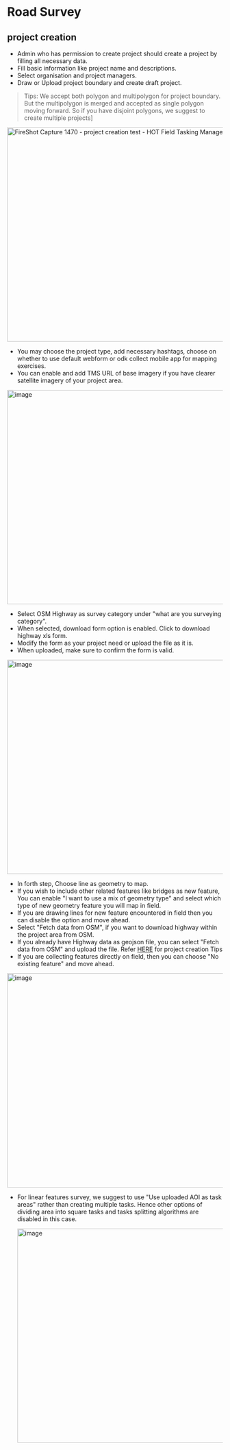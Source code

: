 # Road Survey

## project creation

- Admin who has permission to create project should create a project
  by filling all necessary data.
- Fill basic information like project name and descriptions.
- Select organisation and project managers.
- Draw or Upload project boundary and create draft project.

> Tips:
> We accept both polygon and multipolygon for project boundary. But the
> multipolygon is merged and accepted as single polygon moving forward. So
> if you have disjoint polygons, we suggest to create multiple projects]

<img width="800" height="500" alt="FireShot Capture 1470 - project creation test - HOT Field Tasking Manager -  dev fmtm hotosm org" src="https://github.com/user-attachments/assets/ba189993-9283-48c2-8495-80164e5c1d2b" />

- You may choose the project type, add necessary hashtags, choose on whether to use
  default webform or odk collect mobile app for mapping exercises.
- You can enable and add TMS URL of base imagery if you have clearer satellite imagery
  of your project area.

<img width="800" height="500" alt="image" src="https://github.com/user-attachments/assets/e73bf417-70fa-49b2-9974-ca876cdbf1e1" />

- Select OSM Highway as survey category under "what are you surveying category".
- When selected, download form option is enabled. Click to download highway xls form.
- Modify the form as your project need or upload the file as it is.
- When uploaded, make sure to confirm the form is valid.

<img width="800" height="500" alt="image" src="https://github.com/user-attachments/assets/09eda08d-45a8-42cb-b724-bdefe7844822" />

- In forth step, Choose line as geometry to map.
- If you wish to include other related features like bridges as new feature, You can
  enable "I want to use a mix of geometry type" and select which type of new geometry feature you will map in field.
- If you are drawing lines for new feature encountered in field then you can disable the option and move ahead.
- Select "Fetch data from OSM", if you want to download highway within the project area from OSM.
- If you already have Highway data as geojson file, you can select "Fetch data from OSM" and upload the file. Refer [HERE](https://docs.fmtm.dev/manuals/project-managers/#project-creation-tips) for project creation Tips
- If you are collecting features directly on field, then you can choose "No existing feature" and move ahead.

<img width="800" height="500" alt="image" src="https://github.com/user-attachments/assets/a183eb30-c629-4f61-b82c-74b9634bde95" />

- For linear features survey, we suggest to use "Use uploaded AOI as task areas" rather than
  creating multiple tasks. Hence other options of dividing area into square tasks and tasks splitting
  algorithms are disabled in this case.

  <img width="800" height="500" alt="image" src="https://github.com/user-attachments/assets/d31282f0-c3e6-47ef-958b-db8473e62c89" />
